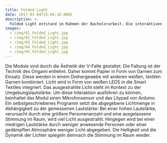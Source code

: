 ```yaml
---
title: Folded Light
date: 2017-01-04T15:04:10.000Z
description: >-
  Folded Light entstand im Rahmen der Bachelorarbeit. Die interaktiven Smart Textile Module für die Innenraumgestaltung können auf eine intelligente Art und Weise mit ihrer Umgebung kommunizieren.
images: 
  - /img/01_Folded_Light.jpg
  - /img/02_Folded_Light.jpg
  - /img/03_Folded_Light.jpg
  - /img/04_Folded_Light.jpg
  - /img/05_Folded_Light.jpg
---
```


Die Module sind durch die Ästhetik der V-Falte gestaltet. Die Faltung ist der Technik des Origami entlehnt. Daher kommt Papier in Form von Garnen zum Einsatz. Diese werden in einem Drehergewebe mit anderen weißen, textilen Garnen kombiniert. Licht wird in Form von weißen LEDS in die Smart Textiles integriert. Das ausgestrahlte Licht steht im Kontext zu der Umgebungslautstärke. Um diese Interaktion ausführen zu können, beinhaltet das Modul einen Mikrofonsensor und das Lilypad von Arduino. Ein selbstgeschriebenes Programm setzt die abgegebene Lichtmenge in Abhängigkeit zu der gemessenen Lautstärke:
Bei einer hohen Lautstärke, verursacht durch eine größere Personenanzahl und eine ausgelassene Stimmung im Raum, wird viel Licht ausgestrahlt. Hingegen wird bei einer niedrigen Lautstärke durch weniger anwesende Personen oder einer gedämpften Atmosphäre weniger Licht abgegeben. Die Helligkeit und die Dynamik der Lichter spiegeln demnach die Stimmung im Raum wieder.

